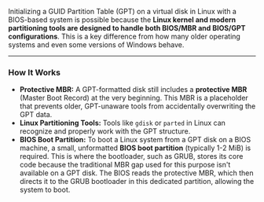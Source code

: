 
Initializing a GUID Partition Table (GPT) on a virtual disk in Linux with a BIOS-based system is possible because the **Linux kernel and modern partitioning tools are designed to handle both BIOS/MBR and BIOS/GPT configurations**. This is a key difference from how many older operating systems and even some versions of Windows behave.

---

### How It Works

- **Protective MBR:** A GPT-formatted disk still includes a **protective MBR** (Master Boot Record) at the very beginning. This MBR is a placeholder that prevents older, GPT-unaware tools from accidentally overwriting the GPT data.
- **Linux Partitioning Tools:** Tools like `gdisk` or `parted` in Linux can recognize and properly work with the GPT structure.
- **BIOS Boot Partition:** To boot a Linux system from a GPT disk on a BIOS machine, a small, unformatted **BIOS boot partition** (typically 1-2 MiB) is required. This is where the bootloader, such as GRUB, stores its core code because the traditional MBR gap used for this purpose isn't available on a GPT disk. The BIOS reads the protective MBR, which then directs it to the GRUB bootloader in this dedicated partition, allowing the system to boot.